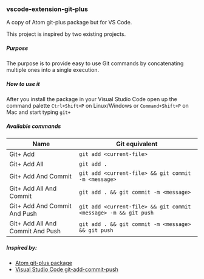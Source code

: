 ### vscode-extension-git-plus
A copy of Atom git-plus package but for VS Code.

This project is inspired by two existing projects.

##### Purpose
The purpose is to provide easy to use Git commands by concatenating multiple ones into a single execution.

##### How to use it
After you install the package in your Visual Studio Code open up the command palette `Ctrl+Shift+P` on Linux/Windows or `Command+Shift+P` on Mac and start typing `git+`

##### Available commands
|Name|Git equivalent|
|-|-|
|Git+ Add |`git add <current-file>`|
|Git+ Add All | `git add .` |
|Git+ Add And Commit | `git add <current-file> && git commit -m <message>` |
|Git+ Add All And Commit | `git add . && git commit -m <message>`|
|Git+ Add And Commit And Push | `git add <current-file> && git commit <message> -m && git push` |
|Git+ Add All And Commit And Push | `git add . && git commit -m <message> && git push` |

##### Inspired by:

- [Atom git-plus package](https://github.com/akonwi/git-plus)
- [Visual Studio Code git-add-commit-push](https://github.com/alfredbirk/vscode-extension-git-add-commit-push)
